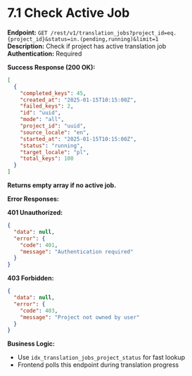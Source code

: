 # 7.1 Check Active Job

**Endpoint:** `GET /rest/v1/translation_jobs?project_id=eq.{project_id}&status=in.(pending,running)&limit=1`  
**Description:** Check if project has active translation job  
**Authentication:** Required

**Success Response (200 OK):**

```json
[
  {
    "completed_keys": 45,
    "created_at": "2025-01-15T10:15:00Z",
    "failed_keys": 2,
    "id": "uuid",
    "mode": "all",
    "project_id": "uuid",
    "source_locale": "en",
    "started_at": "2025-01-15T10:15:00Z",
    "status": "running",
    "target_locale": "pl",
    "total_keys": 100
  }
]
```

**Returns empty array if no active job.**

**Error Responses:**

**401 Unauthorized:**

```json
{
  "data": null,
  "error": {
    "code": 401,
    "message": "Authentication required"
  }
}
```

**403 Forbidden:**

```json
{
  "data": null,
  "error": {
    "code": 403,
    "message": "Project not owned by user"
  }
}
```

**Business Logic:**

- Use `idx_translation_jobs_project_status` for fast lookup
- Frontend polls this endpoint during translation progress
